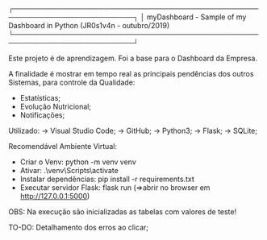 ┌──────────────────────────────────────────────────────────────────────────┐
 │ myDashboard - Sample of my Dashboard in Python (JR0s1v4n - outubro/2019)
└──────────────────────────────────────────────────────────────────────────┘

Este projeto é de aprendizagem. Foi a base para o Dashboard da Empresa.

A finalidade é mostrar em tempo real as principais pendências dos outros Sistemas, para controle da Qualidade:
  * Estatísticas;
  * Evolução Nutricional;
  * Notificações;

Utilizado:
-> Visual Studio Code;
-> GitHub;
-> Python3;
-> Flask;
-> SQLite;

Recomendável Ambiente Virtual:
  * Criar o Venv:
      python -m venv venv
  * Ativar:
      .\venv\Scripts\activate 
  * Instalar dependências:
      pip install -r requirements.txt 
  * Executar servidor Flask:
      flask run (=>abrir no browser em http://127.0.0.1:5000)

OBS: Na execução são inicializadas as tabelas com valores de teste!

TO-DO: Detalhamento dos erros ao clicar;
